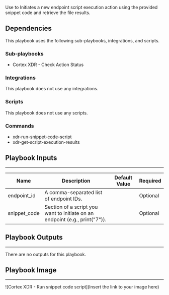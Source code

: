 Use to Initiates a new endpoint script execution action using the provided snippet code and retrieve the file results.


## Dependencies
This playbook uses the following sub-playbooks, integrations, and scripts.

### Sub-playbooks
* Cortex XDR - Check Action Status

### Integrations
This playbook does not use any integrations.

### Scripts
This playbook does not use any scripts.

### Commands
* xdr-run-snippet-code-script
* xdr-get-script-execution-results

## Playbook Inputs
---

| **Name** | **Description** | **Default Value** | **Required** |
| --- | --- | --- | --- |
| endpoint_id | A comma-separated list of endpoint IDs.  |  | Optional |
| snippet_code | Section of a script you want to initiate on an endpoint \(e.g., print\("7"\)\). |  | Optional |

## Playbook Outputs
---
There are no outputs for this playbook.

## Playbook Image
---
![Cortex XDR - Run snippet code script](Insert the link to your image here)